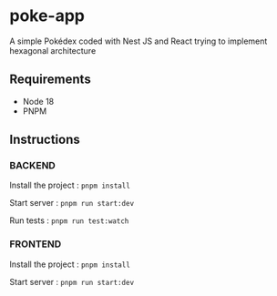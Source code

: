 # poke-app
A simple Pokédex coded with Nest JS and React trying to implement hexagonal architecture

## Requirements
* Node 18
* PNPM  


## Instructions
### BACKEND

Install the project :  `pnpm install`

Start server : `pnpm run start:dev`

Run tests : `pnpm run test:watch`  


### FRONTEND

Install the project :  `pnpm install`

Start server : `pnpm run start:dev`